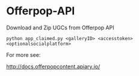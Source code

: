 # Offerpop-API
Download and Zip UGCs from Offerpop API

`python app_claimed.py <galleryID> <accesstoken> <optionalsocialplatform>`

For more see:

http://docs.offerpopcontent.apiary.io/
